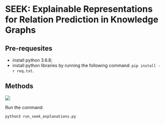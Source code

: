 # SEEK: Explainable Representations for Relation Prediction in Knowledge Graphs

## Pre-requesites
* install python 3.6.8;
* install python libraries by running the following command:  ```pip install -r req.txt```.

## Methods

<img src="https://github.com/liseda-lab/seek/blob/main/methodology.png"/>


Run the command:
```
python3 run_seek_explanations.py
```
